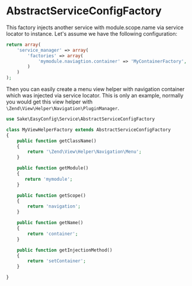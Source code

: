 # AbstractServiceConfigFactory
This factory injects another service with module.scope.name via service locator to instance.
Let's assume we have the following configuration:

```php
return array(
    'service_manager' => array(
        'factories' => array(
            'mymodule.naviagtion.container' => 'MyContainerFactory',
        )
    )
);
```

Then you can easily create a menu view helper with navigation container which was injected via service locator. This is only an example, normally you would get this view helper with `\Zend\View\Helper\Navigation\PluginManager`.

```php
use Sake\EasyConfig\Service\AbstractServiceConfigFactory

class MyViewHelperFactory extends AbstractServiceConfigFactory
{
    public function getClassName()
    {
        return '\Zend\View\Helper\Navigation\Menu';
    }

    public function getModule()
    {
       return 'mymodule';
    }

    public function getScope()
    {
        return 'navigation';
    }

    public function getName()
    {
        return 'container';
    }

    public function getInjectionMethod()
    {
        return 'setContainer';
    }

}
```
